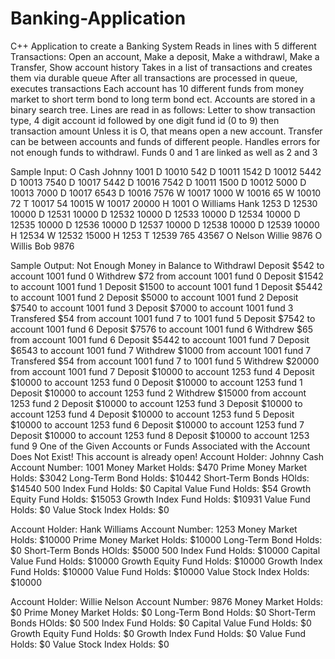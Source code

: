 # Banking-Application
C++ Application to create a Banking System
Reads in lines with 5 different Transactions: Open an account, Make a deposit, Make a withdrawl, Make a Transfer, Show account history
Takes in a list of transactions and creates them via durable queue
After all transactions are processed in queue, executes transactions
Each account has 10 different funds from money market to short term bond to long term bond ect.
Accounts are stored in a binary search tree.
Lines are read in as follows: Letter to show transaction type, 4 digit account id followed by one digit fund id (0 to 9) then transaction amount
Unless it is O, that means open a new account.
Transfer can be between accounts and funds of different people.
Handles errors for not enough funds to withdrawl.
Funds 0 and 1 are linked as well as 2 and 3

Sample Input:
O Cash Johnny 1001
D 10010 542
D 10011 1542
D 10012 5442
D 10013 7540
D 10017 5442
D 10016 7542
D 10011 1500
D 10012 5000
D 10013 7000
D 10017 6543
D 10016 7576
W 10017 1000
W 10016 65
W 10010 72
T 10017 54 10015
W 10017 20000
H 1001
O Williams Hank 1253
D 12530 10000
D 12531 10000
D 12532 10000
D 12533 10000
D 12534 10000
D 12535 10000
D 12536 10000
D 12537 10000
D 12538 10000
D 12539 10000
H 12534
W 12532 15000
H 1253
T 12539 765 43567
O Nelson Willie 9876
O Willis Bob 9876

Sample Output:
Not Enough Money in Balance to Withdrawl
Deposit $542 to account 1001 fund 0
Withdrew $72 from account 1001 fund 0
Deposit $1542 to account 1001 fund 1
Deposit $1500 to account 1001 fund 1
Deposit $5442 to account 1001 fund 2
Deposit $5000 to account 1001 fund 2
Deposit $7540 to account 1001 fund 3
Deposit $7000 to account 1001 fund 3
Transfered $54 from account 1001 fund 7 to 1001 fund 5
Deposit $7542 to account 1001 fund 6
Deposit $7576 to account 1001 fund 6
Withdrew $65 from account 1001 fund 6
Deposit $5442 to account 1001 fund 7
Deposit $6543 to account 1001 fund 7
Withdrew $1000 from account 1001 fund 7
Transfered $54 from account 1001 fund 7 to 1001 fund 5
Withdrew $20000 from account 1001 fund 7
Deposit $10000 to account 1253 fund 4
Deposit $10000 to account 1253 fund 0
Deposit $10000 to account 1253 fund 1
Deposit $10000 to account 1253 fund 2
Withdrew $15000 from account 1253 fund 2
Deposit $10000 to account 1253 fund 3
Deposit $10000 to account 1253 fund 4
Deposit $10000 to account 1253 fund 5
Deposit $10000 to account 1253 fund 6
Deposit $10000 to account 1253 fund 7
Deposit $10000 to account 1253 fund 8
Deposit $10000 to account 1253 fund 9
One of the Given Accounts or Funds Associated with the Account Does Not Exist!
This account is already open!
Account Holder: Johnny Cash
Account Number: 1001
Money Market Holds: $470
Prime Money Market Holds: $3042
Long-Term Bond Holds: $10442
Short-Term Bonds HOlds: $14540
500 Index Fund Holds: $0
Capital Value Fund Holds: $54
Growth Equity Fund Holds: $15053
Growth Index Fund Holds: $10931
Value Fund Holds: $0
Value Stock Index Holds: $0

Account Holder: Hank Williams
Account Number: 1253
Money Market Holds: $10000
Prime Money Market Holds: $10000
Long-Term Bond Holds: $0
Short-Term Bonds HOlds: $5000
500 Index Fund Holds: $10000
Capital Value Fund Holds: $10000
Growth Equity Fund Holds: $10000
Growth Index Fund Holds: $10000
Value Fund Holds: $10000
Value Stock Index Holds: $10000

Account Holder: Willie Nelson
Account Number: 9876
Money Market Holds: $0
Prime Money Market Holds: $0
Long-Term Bond Holds: $0
Short-Term Bonds HOlds: $0
500 Index Fund Holds: $0
Capital Value Fund Holds: $0
Growth Equity Fund Holds: $0
Growth Index Fund Holds: $0
Value Fund Holds: $0
Value Stock Index Holds: $0
